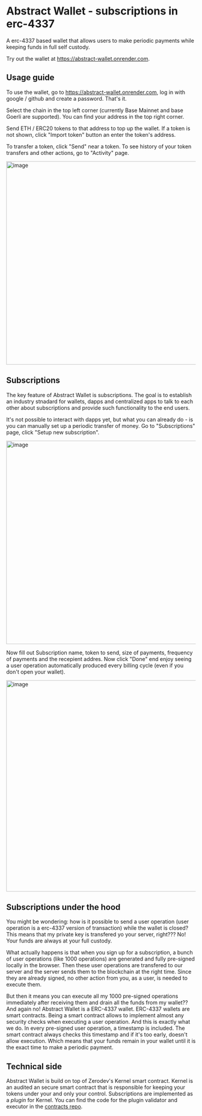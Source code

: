 # Abstract Wallet - subscriptions in erc-4337

A erc-4337 based wallet that allows users to make periodic payments while keeping funds in full self custody.

Try out the wallet at https://abstract-wallet.onrender.com.

## Usage guide

To use the wallet, go to https://abstract-wallet.onrender.com, log in with google / github and create a password. That's it.

Select the chain in the top left corner (currently Base Mainnet and base Goerli are supported). You can find your address in the top right corner.

Send ETH / ERC20 tokens to that address to top up the wallet. If a token is not shown, click "Import token" button an enter the token's address.

To transfer a token, click "Send" near a token. To see history of your token transfers and other actions, go to "Activity" page.

<img width="540" alt="image" src="https://github.com/Abstract-Wallet/abstract-wallet-extension/assets/63492346/43b0f4e6-8d42-4845-844f-5e136f0096e3">


## Subscriptions

The key feature of Abstract Wallet is subscriptions. The goal is to establish an industry stnadard for wallets, dapps and centralized apps to talk to each other about subscriptions and provide such functionality to the end users.

It's not possible to interact with dapps yet, but what you can already do - is you can manually set up a periodic transfer of money. Go to "Subscriptions" page, click "Setup new subscription".

<img width="540" alt="image" src="https://github.com/Abstract-Wallet/abstract-wallet-extension/assets/63492346/5cf52bb5-31bc-41fa-8eeb-232188ad31fd">

Now fill out Subscription name, token to send, size of payments, frequency of payments and the recepient addres. Now click "Done" end enjoy seeing a user operation automatically produced every billing cycle (even if you don't open your wallet).

<img width="561" alt="image" src="https://github.com/Abstract-Wallet/abstract-wallet-extension/assets/63492346/9186dd90-c852-4ae8-aa13-7c2553ef6ac7">

## Subscriptions under the hood

You might be wondering: how is it possible to send a user operation (user operation is a erc-4337 version of transaction) while the wallet is closed? This means that my private key is transfered yo your server, right??? No! Your funds are always at your full custody.

What actually happens is that when you sign up for a subscription, a bunch of user operations (like 1000 operations) are generated and fully pre-signed locally in the browser. Then these user operations are transfered to our server and the server sends them to the blockchain at the right time. Since they are already signed, no other action from you, as a user, is needed to execute them.

But then it means you can execute all my 1000 pre-signed operations immediately after receiving them and drain all the funds from my wallet?? And again no! Abstract Wallet is a ERC-4337 wallet. ERC-4337 wallets are smart contracts. Being a smart contract allows to implement almost any security checks when executing a user operation. And this is exactly what we do. In every pre-signed user operation, a timestamp is included. The smart contract always checks this timestamp and if it's too early, doesn't allow execution. Which means that your funds remain in your wallet until it is the exact time to make a periodic payment.

## Technical side

Abstract Wallet is build on top of Zerodev's Kernel smart contract. Kernel is an audited an secure smart contract that is responsible for keeping your tokens under your and only your control. Subscriptions are implemented as a _plugin_ for Kernel. You can find the code for the plugin validator and executor in the [contracts repo](https://github.com/Abstract-Wallet/abstract-wallet-contracts).
